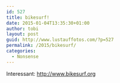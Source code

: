 ```yaml
---
id: 527
title: bikesurf!
date: 2015-01-04T13:35:30+01:00
author: tobi
layout: post
guid: http://www.lustauffotos.com/?p=527
permalink: /2015/bikesurf/
categories:
  - Nonsense
---
```

Interessant: <http://www.bikesurf.org>